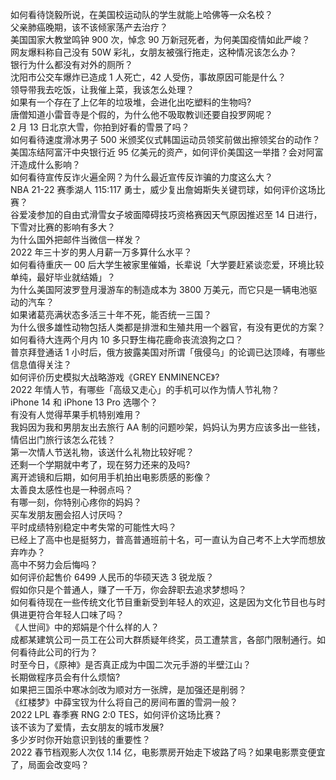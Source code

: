 如何看待饶毅所说，在美国校运动队的学生就能上哈佛等一众名校？  
父亲肺癌晚期，该不该倾家荡产去治疗？  
美国国家大教堂鸣钟 900 次，悼念 90 万新冠死者，为何美国疫情如此严峻？  
网友爆料称自己没有 50W 彩礼，女朋友被强行拖走，这种情况该怎么办？  
银行为什么都没有对外的厕所？  
沈阳市公交车爆炸已造成 1 人死亡，42 人受伤，事故原因可能是什么？  
领导带我去吃饭，让我催上菜，我该怎么处理？  
如果有一个存在了上亿年的垃圾堆，会进化出吃塑料的生物吗?  
唐僧知道小雷音寺是个假的，为什么他不吸取教训还要自投罗网呢？  
2 月 13 日北京大雪，你拍到好看的雪景了吗？  
如何看待速度滑冰男子 500 米颁奖仪式韩国运动员领奖前做出擦领奖台的动作？  
美国冻结阿富汗中央银行近 95 亿美元的资产，如何评价美国这一举措？会对阿富汗造成什么影响？  
如何看待宣传反诈火遍全网？为什么最近宣传反诈骗的力度这么大？  
NBA 21-22 赛季湖人 115:117 勇士，威少复出詹姆斯失关键罚球，如何评价这场比赛？  
谷爱凌参加的自由式滑雪女子坡面障碍技巧资格赛因天气原因推迟至 14 日进行，下雪对比赛的影响有多大？  
为什么国外把邮件当微信一样发？  
2022 年三十岁的男人月薪一万多算什么水平？  
如何看待重庆一 00 后大学生被家里催婚，长辈说「大学要赶紧谈恋爱，环境比较单纯，最好毕业就结婚」？  
为什么美国阿波罗登月漫游车的制造成本为 3800 万美元，而它只是一辆电池驱动的汽车？  
如果诸葛亮满状态多活三十年不死，能否统一三国？  
为什么很多雄性动物包括人类都是排泄和生殖共用一个器官，有没有更优的方案？  
如何看待大连两个月内 10 多只野生梅花鹿命丧流浪狗之口？  
普京拜登通话 1 小时后，俄方披露美国对所谓「俄侵乌」的论调已达顶峰，有哪些信息值得关注？  
如何评价历史模拟大战略游戏《GREY ENMINENCE》?  
2022 年情人节，有哪些「高级又走心」的手机可以作为情人节礼物？  
iPhone 14 和 iPhone 13 Pro 选哪个？  
有没有人觉得苹果手机特别难用？  
我妈因为我和男朋友出去旅行 AA 制的问题吵架，妈妈认为男方应该多出一些钱，情侣出门旅行该怎么花钱？  
第一次情人节送礼物，该送什么礼物比较好呢？  
还剩一个学期就中考了，现在努力还来的及吗?  
离开滤镜和后期，如何用手机拍出电影质感的影像？  
太善良太感性也是一种弱点吗？  
有哪一刻，你特别心疼你的妈妈？  
买车发朋友圈会招人讨厌吗？  
平时成绩特别稳定中考失常的可能性大吗？  
已经上了高中也是挺努力，普高普通班前十名，可一直认为自己考不上大学而想放弃咋办？  
高中不努力会后悔吗？  
如何评价起售价 6499 人民币的华硕天选 3 锐龙版？  
假如你只是个普通人，赚了一千万，你会辞职去追求梦想吗？  
如何看待现在一些传统文化节目重新受到年轻人的欢迎，这是因为文化节目也与时俱进更符合年轻人口味了吗？  
《人世间》中的郑娟是个什么样的人？  
成都某建筑公司一员工在公司大群质疑年终奖，员工遭禁言，各部门限制通行。如何看待此公司的行为？  
时至今日，《原神》是否真正成为中国二次元手游的半壁江山？  
长期做程序员会有什么烦恼?  
如果把三国杀中寒冰剑改为顺对方一张牌，是加强还是削弱？  
《红楼梦》中薛宝钗为什么将自己的房间布置的雪洞一般？  
2022 LPL 春季赛 RNG 2:0 TES，如何评价这场比赛？  
该不该为了爱情，去女朋友的城市发展?  
多少岁时你开始意识到钱的重要性？  
2022 春节档观影人次仅 1.14 亿，电影票房开始走下坡路了吗？如果电影票变便宜了，局面会改变吗？  
